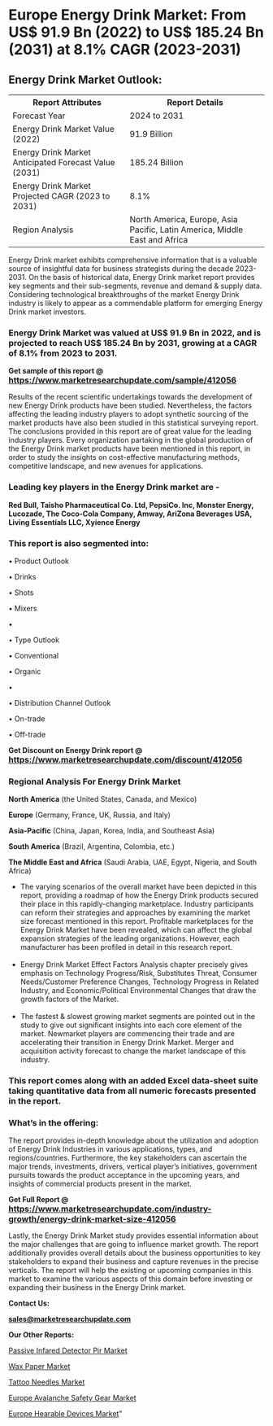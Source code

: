 # Europe Energy Drink Market: From US$ 91.9 Bn (2022) to US$ 185.24 Bn (2031) at 8.1% CAGR (2023-2031)

<html>
<body>

<h2>Energy Drink Market Outlook:</h2>

<table>
  <tr>
    <th>Report Attributes</th>
    <th>Report Details</th>
  </tr>
  <tr>
    <td>Forecast Year</td>
    <td>2024 to 2031</td>
  </tr>
  <tr>
    <td>Energy Drink Market Value (2022)</td>
    <td>91.9 Billion</td>
  </tr>
  <tr>
    <td>Energy Drink Market Anticipated Forecast Value (2031)</td>
    <td>185.24 Billion</td>
  </tr>
  <tr>
    <td>Energy Drink Market Projected CAGR (2023 to 2031)</td>
    <td>8.1%</td>
  </tr>
  <tr>
    <td>Region Analysis</td>
    <td>North America, Europe, Asia Pacific, Latin America, Middle East and Africa</td>
  </tr>
</table>

</body>
</html>

Energy Drink market exhibits comprehensive information that is a valuable source of insightful data for business strategists during the decade 2023-2031. On the basis of historical data, Energy Drink market report provides key segments and their sub-segments, revenue and demand &amp; supply data. Considering technological breakthroughs of the market Energy Drink industry is likely to appear as a commendable platform for emerging Energy Drink market investors.

<strong><h3>Energy Drink Market was valued at US$ 91.9 Bn in 2022, and is projected to reach US$ 185.24 Bn by 2031, growing at a CAGR of 8.1% from 2023 to 2031.</h3></strong>

<strong>Get sample of this report @ <a href=https://www.marketresearchupdate.com/sample/412056><font size=3 color=#0000ff>https://www.marketresearchupdate.com/sample/412056</font></a></strong>

Results of the recent scientific undertakings towards the development of new Energy Drink products have been studied. Nevertheless, the factors affecting the leading industry players to adopt synthetic sourcing of the market products have also been studied in this statistical surveying report. The conclusions provided in this report are of great value for the leading industry players. Every organization partaking in the global production of the Energy Drink market products have been mentioned in this report, in order to study the insights on cost-effective manufacturing methods, competitive landscape, and new avenues for applications.

<strong><h3>Leading key players in the Energy Drink market are -</h3></strong>

<strong>Red Bull, Taisho Pharmaceutical Co. Ltd, PepsiCo. Inc, Monster Energy, Lucozade, The Coco-Cola Company, Amway, AriZona Beverages USA, Living Essentials LLC, Xyience Energy</strong>

<strong><h3>This report is also segmented into:</h3></strong>

• Product Outlook

• Drinks

• Shots

• Mixers

• 

• Type Outlook

• Conventional

• Organic

• 

• Distribution Channel Outlook

• On-trade

• Off-trade

<strong>Get Discount on Energy Drink report @ <a href=https://www.marketresearchupdate.com/discount/412056><font size=3 color=#0000ff>https://www.marketresearchupdate.com/discount/412056</font></a></strong>

<strong><h3>Regional Analysis For Energy Drink Market</h3></strong>

<strong>North America</strong> (the United States, Canada, and Mexico)

<strong>Europe</strong> (Germany, France, UK, Russia, and Italy)

<strong>Asia-Pacific</strong> (China, Japan, Korea, India, and Southeast Asia)

<strong>South America</strong> (Brazil, Argentina, Colombia, etc.)

<strong>The Middle East and Africa</strong> (Saudi Arabia, UAE, Egypt, Nigeria, and South Africa)

<ul>
  <li>The varying scenarios of the overall market have been depicted in this report, providing a roadmap of how the Energy Drink products secured their place in this rapidly-changing marketplace. Industry participants can reform their strategies and approaches by examining the market size forecast mentioned in this report. Profitable marketplaces for the Energy Drink Market have been revealed, which can affect the global expansion strategies of the leading organizations. However, each manufacturer has been profiled in detail in this research report.</li><br>
  <li>Energy Drink Market Effect Factors Analysis chapter precisely gives emphasis on Technology Progress/Risk, Substitutes Threat, Consumer Needs/Customer Preference Changes, Technology Progress in Related Industry, and Economic/Political Environmental Changes that draw the growth factors of the Market.</li><br>
  <li>The fastest &amp; slowest growing market segments are pointed out in the study to give out significant insights into each core element of the market. Newmarket players are commencing their trade and are accelerating their transition in Energy Drink Market. Merger and acquisition activity forecast to change the market landscape of this industry.</li>
</ul>
<strong><h3>This report comes along with an added Excel data-sheet suite taking quantitative data from all numeric forecasts presented in the report.</h3></strong>

<strong><h3>What’s in the offering:</h3></strong> The report provides in-depth knowledge about the utilization and adoption of Energy Drink Industries in various applications, types, and regions/countries. Furthermore, the key stakeholders can ascertain the major trends, investments, drivers, vertical player’s initiatives, government pursuits towards the product acceptance in the upcoming years, and insights of commercial products present in the market.

<strong>Get Full Report @ <a href=https://www.marketresearchupdate.com/industry-growth/energy-drink-market-size-412056><font size=3 color=#0000ff>https://www.marketresearchupdate.com/industry-growth/energy-drink-market-size-412056</font></a></strong>

Lastly, the Energy Drink Market study provides essential information about the major challenges that are going to influence market growth. The report additionally provides overall details about the business opportunities to key stakeholders to expand their business and capture revenues in the precise verticals. The report will help the existing or upcoming companies in this market to examine the various aspects of this domain before investing or expanding their business in the Energy Drink market.

<strong>Contact Us:</strong>

<strong>sales@marketresearchupdate.com</strong>

<strong>Our Other Reports:</strong>

<a href=https://www.linkedin.com/pulse/passive-infared-detector-pir-market-202-what-factors>Passive Infared Detector Pir Market</a>

<a href=https://www.linkedin.com/pulse/wax-paper-market-size-analysis-leading-manufacturers-application>Wax Paper Market</a>

<a href=https://www.linkedin.com/pulse/tattoo-needles-market-report-2023-top-company-trends-future>Tattoo Needles Market</a>

<a href=https://www.linkedin.com/pulse/europe-avalanche-safety-gear-market-continues>Europe Avalanche Safety Gear Market</a>

<a href=https://www.linkedin.com/pulse/europe-hearable-devices-market-2023-new-study>Europe Hearable Devices Market</a>"
